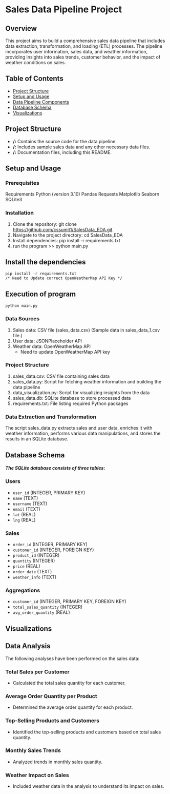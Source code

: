 # Sales Data Pipeline Project

## Overview

This project aims to build a comprehensive sales data pipeline that includes data extraction, transformation, and loading (ETL) processes. The pipeline incorporates user information, sales data, and weather information, providing insights into sales trends, customer behavior, and the impact of weather conditions on sales.

## Table of Contents

- [Project Structure](#project-structure)
- [Setup and Usage](#setup-and-usage)
- [Data Pipeline Components](#data-pipeline-components)
- [Database Schema](#database-schema)
- [Visualizations](#visualizations)

## Project Structure

- **/:** Contains the source code for the data pipeline.
- **/:** Includes sample sales data and any other necessary data files.
- **/:** Documentation files, including this README.

## Setup and Usage

### Prerequisites

Requirements
Python (version 3.10)
Pandas
Requests
Matplotlib
Seaborn
SQLite3

### Installation

1. Clone the repository: git clone https://github.com/cssumit1/SalesData_EDA.git
2. Navigate to the project directory: cd SalesData_EDA
3. Install dependencies: pip install -r requirements.txt
4. run the program >> python main.py
   
## Install the dependencies
    pip install -r requirements.txt
    /* Need to Update correct OpenWeatherMap API Key */
## Execution of program
    python main.py

### Data Sources
1. Sales data: CSV file (sales_data.csv) (Sample data in sales_data_1.csv file.)
2. User data: JSONPlaceholder API
3. Weather data: OpenWeatherMap API
   - Need to update OpenWeatherMap API key

### Project Structure
1. sales_data.csv: CSV file containing sales data
2. sales_data.py: Script for fetching weather information and building the data pipeline
3. data_visualization.py: Script for visualizing insights from the data
4. sales_data.db: SQLite database to store processed data
5. requirements.txt: File listing required Python packages

### Data Extraction and Transformation
The script sales_data.py extracts sales and user data, enriches it with weather information, performs various data manipulations, and stores the results in an SQLite database.

## Database Schema
##### The SQLite database consists of three tables:

### Users

- `user_id` (INTEGER, PRIMARY KEY)
- `name` (TEXT)
- `username` (TEXT)
- `email` (TEXT)
- `lat` (REAL)
- `lng` (REAL)

### Sales

- `order_id` (INTEGER, PRIMARY KEY)
- `customer_id` (INTEGER, FOREIGN KEY)
- `product_id` (INTEGER)
- `quantity` (INTEGER)
- `price` (REAL)
- `order_date` (TEXT)
- `weather_info` (TEXT)

### Aggregations

- `customer_id` (INTEGER, PRIMARY KEY, FOREIGN KEY)
- `total_sales_quantity` (INTEGER)
- `avg_order_quantity` (REAL)


## Visualizations
## Data Analysis

The following analyses have been performed on the sales data:

### Total Sales per Customer

- Calculated the total sales quantity for each customer.

### Average Order Quantity per Product

- Determined the average order quantity for each product.

### Top-Selling Products and Customers

- Identified the top-selling products and customers based on total sales quantity.

### Monthly Sales Trends

- Analyzed trends in monthly sales quantity.

### Weather Impact on Sales

- Included weather data in the analysis to understand its impact on sales.


